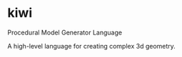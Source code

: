 kiwi
====

Procedural Model Generator Language

A high-level language for creating complex 3d geometry.
